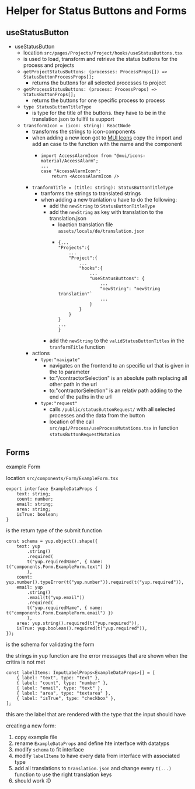 # Helper for Status Buttons and Forms

## useStatusButton

- useStatusButton
  - location `src/pages/Projects/Project/hooks/useStatusButtons.tsx`
  - is used to load, transform and retrieve the status buttons for the process and projects
  - `getProjectStatusButtons: (processes: ProcessProps[]) => StatusButtonProcessProps[];`
    - returns the buttons for all selected processes to project
  - `getProcessStatusButtons: (process: ProcessProps) => StatusButtonProps[];`
    - returns the buttons for one specific process to process
  - `type StatusButtonTitleType`
    - is type for the title of the buttons. they have to be in the translation.json to fullfil ts support
  - `transformIcon = (icon: string): ReactNode`
    - transforms the strings to icon-components
    - when adding a new icon got to [MUI Icons](https://mui.com/material-ui/material-icons/) copy the import and add an case to the function with the name and the component
      - ```
        import AccessAlarmIcon from "@mui/icons-material/AccessAlarm";
        ...
        case "AccessAlarmIcon":
            return <AccessAlarmIcon />
        ```
    - `tranformTitle = (title: string): StatusButtonTitleType`
      - tranforms the strings to translated strings
      - when adding a new tranlation u have to do the following:
        - add the `newString` to `StatusButtonTitleType`
        - add the `newString` as key with translation to the translation.json
          - loaction translation file `assets/locals/de/translation.json`
          - ```
            {...
            "Projects":{
                ...
                "Project":{
                    ...
                    "hooks":{
                        ...
                        "useStatusButtons": {
                            ...
                            "newString": "newString translation"`
                            ...
                        }
                    }
                }
            }
            ...
            }
            ```
        - add the `newString` to the `validStatusButtonTitles` in the `tranformTitle` function
    - actions
      - `type:"navigate"`
        - navigates on the frontend to an specific url that is given in the to parameter
        - to:"/contractorSelection" is an absolute path replacing all other path in the url
        - to:"contractorSelection" is an relativ path adding to the end of the paths in the url
      - `type:"request"`
        - calls `/public/statusButtonRequest/` with all selected processes and the data from the button
        - location of the call `src/api/Process/useProcessMutations.tsx` in function `statusButtonRequestMutation`

## Forms

example Form

location `src/components/Form/ExampleForm.tsx`

```
export interface ExampleDataProps {
    text: string;
    count: number;
    email: string;
    area: string;
    isTrue: boolean;
}
```

is the return type of the submit function

```
const schema = yup.object().shape({
    text: yup
        .string()
        .required(
        t("yup.requiredName", { name: t("components.Form.ExampleForm.text") })
        ),
    count: yup.number().typeError(t("yup.number")).required(t("yup.required")),
    email: yup
        .string()
        .email(t("yup.email"))
        .required(
        t("yup.requiredName", { name: t("components.Form.ExampleForm.email") })
        ),
    area: yup.string().required(t("yup.required")),
    isTrue: yup.boolean().required(t("yup.required")),
});
```

is the schema for validating the form

the strings in yup function are the error messages that are shown when the critira is not met

```
const labelItems: InputLabelProps<ExampleDataProps>[] = [
    { label: "text", type: "text" },
    { label: "count", type: "number" },
    { label: "email", type: "text" },
    { label: "area", type: "textarea" },
    { label: "isTrue", type: "checkbox" },
];
```

this are the label that are rendered with the type that the input should have

creating a new form:

1. copy example file
2. rename `ExampleDataProps` and define hte interface with datatyps
3. modify `schema` to fit interface
4. modify `labelItems` to have every data from interface with associated type
5. add all translations to `translation.json` and change every `t(...)` function to use the right translation keys
6. should work :D
